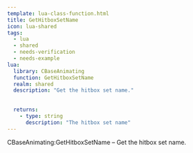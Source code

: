 ```yaml
---
template: lua-class-function.html
title: GetHitboxSetName
icon: lua-shared
tags:
  - lua
  - shared
  - needs-verification
  - needs-example
lua:
  library: CBaseAnimating
  function: GetHitboxSetName
  realm: shared
  description: "Get the hitbox set name."
  
  
  returns:
    - type: string
      description: "The hitbox set name"
---
```


<div class="lua__search__keywords">
CBaseAnimating:GetHitboxSetName &#x2013; Get the hitbox set name.
</div>
